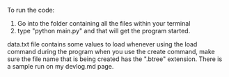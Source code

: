 To run the code:

1) Go into the folder containing all the files within your terminal
2) type "python main.py" and that will get the program started. 

data.txt file contains some values to load whenever using the load command during the program
when you use the create command, make sure the file name that is being created has the ".btree" extension. There is a sample run on my devlog.md page. 
